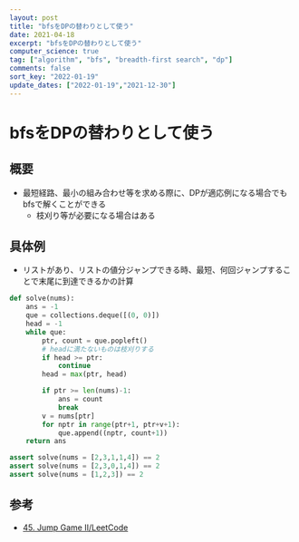 ```yaml
---
layout: post
title: "bfsをDPの替わりとして使う"
date: 2021-04-18
excerpt: "bfsをDPの替わりとして使う"
computer_science: true
tag: ["algorithm", "bfs", "breadth-first search", "dp"]
comments: false
sort_key: "2022-01-19"
update_dates: ["2022-01-19","2021-12-30"]
---
```


# bfsをDPの替わりとして使う

## 概要
 - 最短経路、最小の組み合わせ等を求める際に、DPが適応例になる場合でもbfsで解くことができる
   - 枝刈り等が必要になる場合はある

## 具体例
 - リストがあり、リストの値分ジャンプできる時、最短、何回ジャンプすることで末尾に到達できるかの計算

```python
def solve(nums):
    ans = -1
    que = collections.deque([(0, 0)])
    head = -1
    while que:
        ptr, count = que.popleft()
        # headに満たないものは枝刈りする
        if head >= ptr:
            continue
        head = max(ptr, head)

        if ptr >= len(nums)-1:
            ans = count
            break
        v = nums[ptr]
        for nptr in range(ptr+1, ptr+v+1):
            que.append((nptr, count+1))
    return ans

assert solve(nums = [2,3,1,1,4]) == 2
assert solve(nums = [2,3,0,1,4]) == 2
assert solve(nums = [1,2,3]) == 2
```

## 参考
 - [45. Jump Game II/LeetCode](https://leetcode.com/problems/jump-game-ii/)


